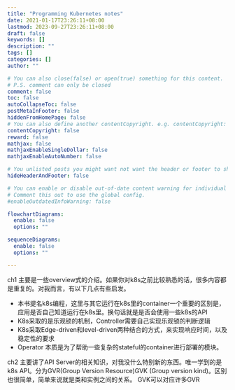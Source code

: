 ```yaml
---
title: "Programming Kubernetes notes"
date: 2021-01-17T23:26:11+08:00
lastmod: 2023-09-27T23:26:11+08:00
draft: false
keywords: []
description: ""
tags: []
categories: []
author: ""

# You can also close(false) or open(true) something for this content.
# P.S. comment can only be closed
comment: false
toc: false
autoCollapseToc: false
postMetaInFooter: false
hiddenFromHomePage: false
# You can also define another contentCopyright. e.g. contentCopyright: "This is another copyright."
contentCopyright: false
reward: false
mathjax: false
mathjaxEnableSingleDollar: false
mathjaxEnableAutoNumber: false

# You unlisted posts you might want not want the header or footer to show
hideHeaderAndFooter: false

# You can enable or disable out-of-date content warning for individual post.
# Comment this out to use the global config.
#enableOutdatedInfoWarning: false

flowchartDiagrams:
  enable: false
  options: ""

sequenceDiagrams: 
  enable: false
  options: ""

---
```

ch1 主要是一些overview式的介绍。如果你对k8s之前比较熟悉的话，很多内容都是重复的。对我而言，有以下几点有些启发。

- 本书提名k8s编程，这里与其它运行在k8s里的container一个重要的区别是，应用是否自己知道运行在k8s里。换句话就是是否会使用一些k8s的API
- K8s采取的是乐观锁的机制，Controller需要自己实现乐观锁的判断逻辑
- K8s采取Edge-driven和level-driven两种结合的方式，来实现响应时间，以及稳定性的要求
- Operator 本质是为了帮助一些复杂的stateful的container进行部署的模块。
  
ch2 主要讲了API Server的相关知识，对我没什么特别新的东西。唯一学到的是k8s API。分为GVR(Group Version Resource)GVK (Group version kind)。区别也很简单，简单来说就是类和实例之间的关系。 GVK可以对应许多GVR

<!--more-->
